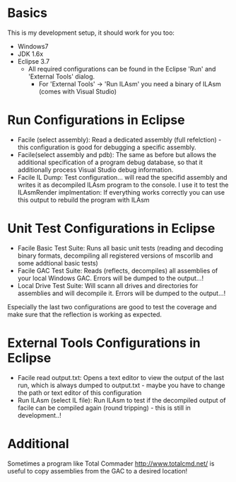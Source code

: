 # Basics #

This is my development setup, it should work for you too:

  * Windows7
  * JDK 1.6x
  * Eclipse 3.7
    * All required configurations can be found in the Eclipse 'Run' and 'External Tools' dialog.
      * For 'External Tools' -> 'Run ILAsm' you need a binary of ILAsm (comes with Visual Studio)


# Run Configurations in Eclipse #
  * Facile (select assembly): Read a dedicated assembly (full refelction) - this configuration is good for debugging a specific assembly.
  * Facile(select assembly and pdb): The same as before but allows the additional specification of a program debug database, so that it additionally process Visual Studio debug information.
  * Facile IL Dump: Test configuration... will read the specifid assembly and writes it as decompiled ILAsm program to the console. I use it to test the ILAsmRender implmentation: If everything works correctly you can use this output to rebuild the program with ILAsm

# Unit Test Configurations in Eclipse #
  * Facile Basic Test Suite: Runs all basic unit tests (reading and decoding binary formats, decompiling all registered versions of mscorlib and some addtional basic tests)
  * Facile GAC Test Suite: Reads (reflects, decompiles) all assemblies of your local Windows GAC. Errors will be dumped to the output...!
  * Local Drive Test Suite: Will scann all drives and directories for assemblies and will decompile it. Errors will be dumped to the output...!

Especially the last two configurations are good to test the coverage and make sure that the reflection is working as expected.

# External Tools Configurations in Eclipse #
  * Facile read output.txt: Opens a text editor to view the output of the last run, which is always dumped to output.txt - maybe you have to change the path or text editor of this configuration
  * Run ILAsm (select IL file): Run ILAsm to test if the decompiled output of facile can be compiled again (round tripping) - this is still in development..!

# Additional #

Sometimes a program like Total Commader http://www.totalcmd.net/ is useful to copy assemblies from the GAC to a desired location!